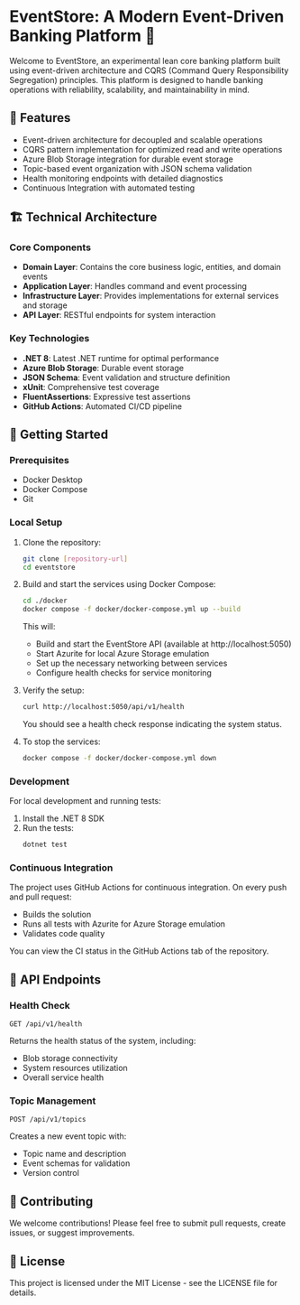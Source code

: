 # EventStore: A Modern Event-Driven Banking Platform 🏦

Welcome to EventStore, an experimental lean core banking platform built using event-driven architecture and CQRS (Command Query Responsibility Segregation) principles. This platform is designed to handle banking operations with reliability, scalability, and maintainability in mind.

## 🌟 Features

- Event-driven architecture for decoupled and scalable operations
- CQRS pattern implementation for optimized read and write operations
- Azure Blob Storage integration for durable event storage
- Topic-based event organization with JSON schema validation
- Health monitoring endpoints with detailed diagnostics
- Continuous Integration with automated testing

## 🏗 Technical Architecture

### Core Components

- **Domain Layer**: Contains the core business logic, entities, and domain events
- **Application Layer**: Handles command and event processing
- **Infrastructure Layer**: Provides implementations for external services and storage
- **API Layer**: RESTful endpoints for system interaction

### Key Technologies

- **.NET 8**: Latest .NET runtime for optimal performance
- **Azure Blob Storage**: Durable event storage
- **JSON Schema**: Event validation and structure definition
- **xUnit**: Comprehensive test coverage
- **FluentAssertions**: Expressive test assertions
- **GitHub Actions**: Automated CI/CD pipeline

## 🚀 Getting Started

### Prerequisites

- Docker Desktop
- Docker Compose
- Git

### Local Setup

1. Clone the repository:
   ```bash
   git clone [repository-url]
   cd eventstore
   ```

2. Build and start the services using Docker Compose:
   ```bash
   cd ./docker
   docker compose -f docker/docker-compose.yml up --build
   ```
   This will:
   - Build and start the EventStore API (available at http://localhost:5050)
   - Start Azurite for local Azure Storage emulation
   - Set up the necessary networking between services
   - Configure health checks for service monitoring

3. Verify the setup:
   ```bash
   curl http://localhost:5050/api/v1/health
   ```
   You should see a health check response indicating the system status.

4. To stop the services:
   ```bash
   docker compose -f docker/docker-compose.yml down
   ```

### Development

For local development and running tests:

1. Install the .NET 8 SDK
2. Run the tests:
   ```bash
   dotnet test
   ```

### Continuous Integration

The project uses GitHub Actions for continuous integration. On every push and pull request:
- Builds the solution
- Runs all tests with Azurite for Azure Storage emulation
- Validates code quality

You can view the CI status in the GitHub Actions tab of the repository.

## 🔌 API Endpoints

### Health Check
```http
GET /api/v1/health
```
Returns the health status of the system, including:
- Blob storage connectivity
- System resources utilization
- Overall service health

### Topic Management
```http
POST /api/v1/topics
```
Creates a new event topic with:
- Topic name and description
- Event schemas for validation
- Version control

## 🤝 Contributing

We welcome contributions! Please feel free to submit pull requests, create issues, or suggest improvements.

## 📝 License

This project is licensed under the MIT License - see the LICENSE file for details.
